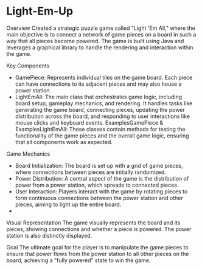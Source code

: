 # Light-Em-Up

Overview
Created a strategic puzzle game called "Light 'Em All," where the main objective is to connect a network of game pieces on a board in such a way that all pieces become powered. The game is built using Java and leverages a graphical library to handle the rendering and interaction within the game.

Key Components
- GamePiece: Represents individual tiles on the game board. Each piece can have connections to its adjacent pieces and may also house a power station.
- LightEmAll: The main class that orchestrates game logic, including board setup, gameplay mechanics, and rendering. It handles tasks like generating the game board, connecting pieces, updating the power distribution across the board, and responding to user interactions like mouse clicks and keyboard events.
ExamplesGamePiece & ExamplesLightEmAll: These classes contain methods for testing the functionality of the game pieces and the overall game logic, ensuring that all components work as expected.

Game Mechanics
- Board Initialization: The board is set up with a grid of game pieces, where connections between pieces are initially randomized.
- Power Distribution: A central aspect of the game is the distribution of power from a power station, which spreads to connected pieces.
- User Interaction: Players interact with the game by rotating pieces to form continuous connections between the power station and other pieces, aiming to light up the entire board.
- 
Visual Representation
The game visually represents the board and its pieces, showing connections and whether a piece is powered. The power station is also distinctly displayed.

Goal
The ultimate goal for the player is to manipulate the game pieces to ensure that power flows from the power station to all other pieces on the board, achieving a "fully powered" state to win the game.

